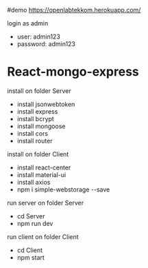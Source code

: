 #demo https://openlabtekkom.herokuapp.com/

login as admin
- user: admin123
- password: admin123

# React-mongo-express

install on folder Server
- install jsonwebtoken
- install express
- install bcrypt
- install mongoose
- install cors
- install router

install on folder Client
- install react-center
- install material-ui
- install axios
- npm i simple-webstorage --save

run server on folder Server
- cd Server
- npm run dev

run client on folder Client
- cd Client
- npm start
